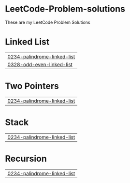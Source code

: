 # LeetCode-Problem-solutions
These are my LeetCode Problem Solutions


# Linked List
|  |
| ------- |
| [0234-palindrome-linked-list](https://github.com/Gautam2001j/LeetCode-Problem-solutions/tree/master/0234-palindrome-linked-list) |
| [0328-odd-even-linked-list](https://github.com/Gautam2001j/LeetCode-Problem-solutions/tree/master/0328-odd-even-linked-list) |
# Two Pointers
|  |
| ------- |
| [0234-palindrome-linked-list](https://github.com/Gautam2001j/LeetCode-Problem-solutions/tree/master/0234-palindrome-linked-list) |
# Stack
|  |
| ------- |
| [0234-palindrome-linked-list](https://github.com/Gautam2001j/LeetCode-Problem-solutions/tree/master/0234-palindrome-linked-list) |
# Recursion
|  |
| ------- |
| [0234-palindrome-linked-list](https://github.com/Gautam2001j/LeetCode-Problem-solutions/tree/master/0234-palindrome-linked-list) |